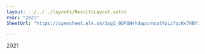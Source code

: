 ```yaml
---
layout: ../../../layouts/ResultsLayout.astro
Year: "2021"
SheetUrl: "https://opensheet.elk.sh/1sgG_0DFGN4hdapornoatVpLzfqcKv7KBY1KFeGUUnlQ/1"

---
```


2021


